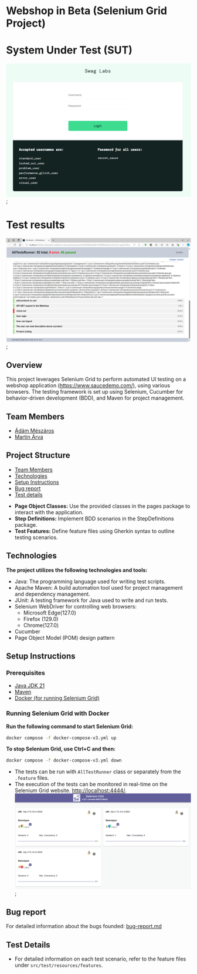 # Webshop in Beta (Selenium Grid Project)

# System Under Test (SUT)
<img src="img.png" alt="sut.png" width="700"/>;

# Test results
<img src="img_2.png" alt="test_result.png" width="700"/>;
## Overview
This project leverages Selenium Grid to perform automated UI testing on a webshop application (https://www.saucedemo.com/), using various browsers. 
The testing framework is set up using Selenium, Cucumber for behavior-driven development (BDD), and Maven for project management.

## Team Members
- [Ádám Mészáros](https://github.com/adesz0112)
- [Martin Árva](https://github.com/arvamartin)

## Project Structure

- [Team Members](#team-members)
- [Technologies](#technologies)
- [Setup Instructions](#setup-instructions)
- [Bug report](#bug-report)
- [Test details](#test-details)

* **Page Object Classes:** Use the provided classes in the pages package to interact with the application.
* **Step Definitions:** Implement BDD scenarios in the StepDefinitions package.
* **Test Features:** Define feature files using Gherkin syntax to outline testing scenarios.

## Technologies
**The project utilizes the following technologies and tools:**

* Java: The programming language used for writing test scripts.
* Apache Maven: A build automation tool used for project management and dependency management.
* JUnit: A testing framework for Java used to write and run tests.
* Selenium WebDriver for controlling web browsers:
   - Microsoft Edge(127.0)
   - Firefox (129.0)
   - Chrome(127.0)
* Cucumber
* Page Object Model (POM) design pattern

## Setup Instructions
### Prerequisites
* [Java JDK 21](https://www.oracle.com/java/technologies/downloads/#java21)
* [Maven](https://maven.apache.org/download.cgi)
* [Docker (for running Selenium Grid)](https://www.docker.com/products/docker-desktop/)

### Running Selenium Grid with Docker
**Run the following command to start Selenium Grid:**
```bash
docker compose -f docker-compose-v3.yml up
```
**To stop Selenium Grid, use Ctrl+C and then:**
```bash
docker compose -f docker-compose-v3.yml down
```
* The tests can be run with `AllTestRunner` class or separately from the `.feature` files.
* The execution of the tests can be monitored in real-time on the Selenium Grid website. [http://localhost:4444/](http://localhost:4444/).
<img src="img_1.png" alt="img_1.png" width="700"/>;


## Bug report
For detailed information about the bugs founded: [bug-report.md](bug-report.md)

## Test Details
* For detailed information on each test scenario, refer to the feature files under `src/test/resources/features`.